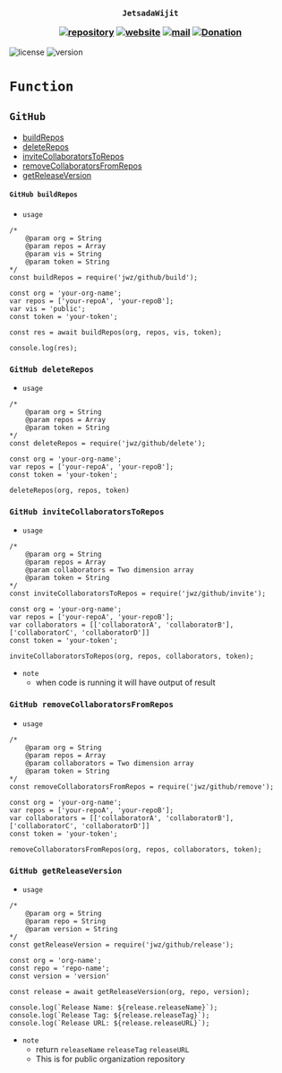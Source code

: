 <h3 align="center">

`JetsadaWijit`

[![repository](https://img.shields.io/badge/repository-white)](https://github.com/jetsadawijit/npmjs)
[![website](https://img.shields.io/badge/website-white)](https://jetsadawijit.github.io/npmjs-website)
[![mail](https://img.shields.io/badge/mail-white)](mailto:jetsadawijit@outlook.com)
[![Donation](https://img.shields.io/badge/donation-white)](https://jetsadawijit.github.io/donation)

</h3>

![license](https://img.shields.io/badge/license-MIT-blue) ![version](https://img.shields.io/badge/version-1.7.3-blue)

# `Function`

## `GitHub`

- [buildRepos](#github-buildrepos)
- [deleteRepos](#github-deleterepos)
- [inviteCollaboratorsToRepos](#github-invitecollaboratorstorepos)
- [removeCollaboratorsFromRepos](#github-removecollaboratorsfromrepos)
- [getReleaseVersion](#github-getreleaseversion)

#### `GitHub buildRepos`

- `usage`

```
/*
    @param org = String
    @param repos = Array
    @param vis = String
    @param token = String
*/
const buildRepos = require('jwz/github/build');

const org = 'your-org-name';
var repos = ['your-repoA', 'your-repoB'];
var vis = 'public';
const token = 'your-token';

const res = await buildRepos(org, repos, vis, token);

console.log(res);
```

### `GitHub deleteRepos`

- `usage`

```
/*
    @param org = String
    @param repos = Array
    @param token = String
*/
const deleteRepos = require('jwz/github/delete');

const org = 'your-org-name';
var repos = ['your-repoA', 'your-repoB'];
const token = 'your-token';

deleteRepos(org, repos, token)
```

### `GitHub inviteCollaboratorsToRepos`

- `usage`

```
/*
    @param org = String
    @param repos = Array
    @param collaborators = Two dimension array
    @param token = String
*/
const inviteCollaboratorsToRepos = require('jwz/github/invite');

const org = 'your-org-name';
var repos = ['your-repoA', 'your-repoB'];
var collaborators = [['collaboratorA', 'collaboratorB'], ['collaboratorC', 'collaboratorD']]
const token = 'your-token';

inviteCollaboratorsToRepos(org, repos, collaborators, token);
```

- `note`
    - when code is running it will have output of result

### `GitHub removeCollaboratorsFromRepos`

- `usage`

```
/*
    @param org = String
    @param repos = Array
    @param collaborators = Two dimension array
    @param token = String
*/
const removeCollaboratorsFromRepos = require('jwz/github/remove');

const org = 'your-org-name';
var repos = ['your-repoA', 'your-repoB'];
var collaborators = [['collaboratorA', 'collaboratorB'], ['collaboratorC', 'collaboratorD']]
const token = 'your-token';

removeCollaboratorsFromRepos(org, repos, collaborators, token);
```

### `GitHub getReleaseVersion`

- `usage`

```
/* 
    @param org = String
    @param repo = String
    @param version = String
*/
const getReleaseVersion = require('jwz/github/release');

const org = 'org-name';
const repo = 'repo-name';
const version = 'version'

const release = await getReleaseVersion(org, repo, version);

console.log(`Release Name: ${release.releaseName}`);
console.log(`Release Tag: ${release.releaseTag}`);
console.log(`Release URL: ${release.releaseURL}`);
```

- `note`
    - return `releaseName` `releaseTag` `releaseURL`
    - This is for public organization repository
